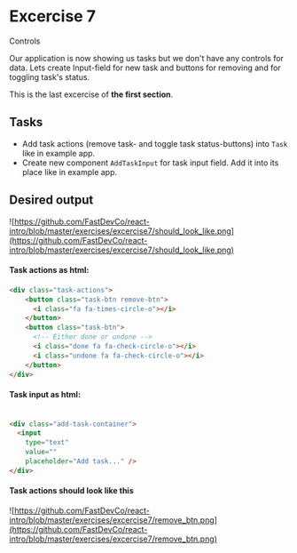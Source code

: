 # Excercise 7

Controls

Our application is now showing us tasks but we don't have any controls for data.
Lets create Input-field for new task and buttons for removing and for toggling task's status.

This is the last excercise of **the first section**.


## Tasks
- Add task actions (remove task- and toggle task status-buttons) into `Task` like in example app.
- Create new component `AddTaskInput` for task input field. Add it into its place like in example app.

## Desired output

![https://github.com/FastDevCo/react-intro/blob/master/exercises/excercise7/should_look_like.png](https://github.com/FastDevCo/react-intro/blob/master/exercises/excercise7/should_look_like.png)

#### Task actions as html:

```html
<div class="task-actions">
    <button class="task-btn remove-btn">
      <i class="fa fa-times-circle-o"></i>
    </button>
    <button class="task-btn">
      <!-- Either done or undone -->
      <i class="done fa fa-check-circle-o"></i>
      <i class="undone fa fa-check-circle-o"></i>
    </button>
</div>
```


#### Task input as html:

```html

<div class="add-task-container">
  <input
    type="text"
    value=""
    placeholder="Add task..." />
</div>

```

#### Task actions should look like this

![https://github.com/FastDevCo/react-intro/blob/master/exercises/excercise7/remove_btn.png](https://github.com/FastDevCo/react-intro/blob/master/exercises/excercise7/remove_btn.png)
